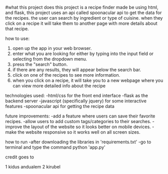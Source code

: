 #what this project does
this project is a recipe finder made be using html, and flask,
this project uses an api called spoonacular api
to get the data for the recipes. 
the user can search by ingredient or type of cuisine.
when they click on a recipe it will take them to another page with more details about that recipe.

how to use:
1. open up the app in your web browser.
2. enter what you are looking for either by typing into the input field or selecting from the dropdown menu.
3. press the "search" button.
4. if there are any results, they will appear below the search bar.
5. click on one of the recipes to see more information.
6. when you click on a recipe, it will take you to a new webpage where you can view more detailed info about the recipe

technologies used:
-html/css for the front end interface
-flask as the backend server
-javascript (specifically jquery) for some interactive features
-spoonacular api for getting the recipe data

future improvements:
-add a feature where users can save their favorite recipes.
-allow users to add custom tags/categories to their searches.
-improve the layout of the website so it looks better on mobile devices.
-make the website responsive so it works well on all screen sizes.

how to run
-after downloading the libraries in 'requirements.txt'
-go to terminal and type the command python 'app.py'

credit goes to

1 kidus andualem
2 kirubel
